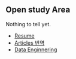 ## Open study Area

Nothing to tell yet.

* [Resume](http://bluezery.github.io/resume)
* [Articles 번역](articles/articles_translation.md)
* [Data Enginnering](http://bluezery.github.io/study_data_engineering)